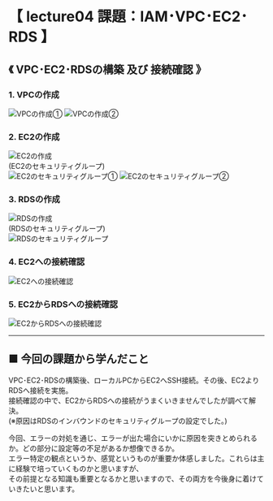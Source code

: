 # 【 lecture04 課題：IAM･VPC･EC2･RDS 】

## 《 VPC･EC2･RDSの構築 及び 接続確認 》

### **1. VPCの作成**
![VPCの作成①](https://user-images.githubusercontent.com/88935162/234941123-46a062e5-7add-4c04-aab2-421c81bc8f03.png)
![VPCの作成②](https://user-images.githubusercontent.com/88935162/234941317-617cc96a-2d57-4cd0-8089-9c8def1afa4d.png)

### **2. EC2の作成**
![EC2の作成](https://user-images.githubusercontent.com/88935162/234941602-06bf2902-01e8-4200-a7e9-e67da0793b15.png)  
(EC2のセキュリティグループ)  
![EC2のセキュリティグループ①](https://user-images.githubusercontent.com/131488219/235136080-38832849-9d72-4b24-bdd9-d2e7822fceea.png)
![EC2のセキュリティグループ②](https://user-images.githubusercontent.com/131488219/235136189-d1e0cea5-fcef-4aea-9c35-94703c947465.png)

### **3. RDSの作成**
![RDSの作成](https://user-images.githubusercontent.com/88935162/234941918-1e4b51b1-14b7-4cec-9b43-bb50da3d6312.png)  
(RDSのセキュリティグループ)  
![RDSのセキュリティグループ](https://user-images.githubusercontent.com/131488219/235138299-40ca56a5-997c-4e86-bb3d-926450dbea04.png)

### **4. EC2への接続確認**
![EC2への接続確認](https://user-images.githubusercontent.com/88935162/234943603-6a9c862d-966b-492d-ba70-61127a2e5aaf.png)

### **5. EC2からRDSへの接続確認**
![EC2からRDSへの接続確認](https://user-images.githubusercontent.com/88935162/234942559-d0ffdc46-c98b-4bd7-a997-34f2bfb684fd.png)

---
## ■ 今回の課題から学んだこと
VPC･EC2･RDSの構築後、ローカルPCからEC2へSSH接続。その後、EC2よりRDSへ接続を実施。  
接続確認の中で、EC2からRDSへの接続がうまくいきませんでしたが調べて解決。  
(※原因はRDSのインバウンドのセキュリティグループの設定でした。)  
  
今回、エラーの対処を通じ、エラーが出た場合にいかに原因を突きとめられるか。どの部分に設定等の不足があるか想像できるか。  
エラー特定の観点というか、感覚というものが重要か体感しました。これらは主に経験で培っていくものかと思いますが、  
その前提となる知識も重要となるかと思いますので、その両方を今後身に着けていきたいと思います。
